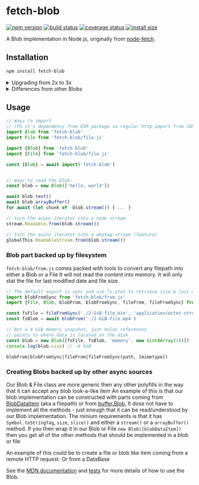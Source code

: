 # fetch-blob

[![npm version][npm-image]][npm-url]
[![build status][ci-image]][ci-url]
[![coverage status][codecov-image]][codecov-url]
[![install size][install-size-image]][install-size-url]

A Blob implementation in Node.js, originally from [node-fetch](https://github.com/node-fetch/node-fetch).

## Installation

```sh
npm install fetch-blob
```

<details>
  <summary>Upgrading from 2x to 3x</summary>

  Updating from 2 to 3 should be a breeze since there is not many changes to the blob specification.
  The major cause of a major release is coding standards.
    - internal WeakMaps was replaced with private fields
    - internal Buffer.from was replaced with TextEncoder/Decoder
    - internal buffers was replaced with Uint8Arrays
    - CommonJS was replaced with ESM
    - The node stream returned by calling `blob.stream()` was replaced with a simple generator function that yields Uint8Array (Breaking change)
      (Read "Differences from other blobs" for more info.)

    All of this changes have made it dependency free of any core node modules, so it would be possible to just import it using http-import from a CDN without any bundling

</details>

<details>
  <summary>Differences from other Blobs</summary>

  - Unlike NodeJS `buffer.Blob` (Added in: v15.7.0) and browser native Blob this polyfilled version can't be sent via PostMessage
  - This blob version is more arbitrary, it can be constructed with blob parts that isn't a instance of itself
  it has to look and behave as a blob to be accepted as a blob part.
    - The benefit of this is that you can create other types of blobs that don't contain any internal data that has to be read in other ways, such as the `BlobDataItem` created in `from.js` that wraps a file path into a blob-like item and read lazily (nodejs plans to [implement this][fs-blobs] as well)
  - The `blob.stream()` is the most noticeable differences. It returns a AsyncGeneratorFunction that yields Uint8Arrays

  The reasoning behind `Blob.prototype.stream()` is that NodeJS readable stream
  isn't spec compatible with whatwg streams and we didn't want to import the hole whatwg stream polyfill for node
  or browserify NodeJS streams for the browsers and picking any flavor over the other. So we decided to opted out
  of any stream and just implement the bear minium of what both streams have in common which is the asyncIterator
  that both yields Uint8Array. this is the most isomorphic way with the use of `for-await-of` loops.
  It would be redundant to convert anything to whatwg streams and than convert it back to
  node streams since you work inside of Node.
  It will probably stay like this until nodejs get native support for whatwg<sup>[1][https://github.com/nodejs/whatwg-stream]</sup> streams and whatwg stream add the node
  equivalent for `Readable.from(iterable)`<sup>[2](https://github.com/whatwg/streams/issues/1018)</sup>

  But for now if you really need a Node Stream then you can do so using this transformation
  ```js
    import {Readable} from 'stream'
    const stream = Readable.from(blob.stream())
  ```
  But if you don't need it to be a stream then you can just use the asyncIterator part of it that is isomorphic.
  ```js
    for await (const chunk of blob.stream()) {
      console.log(chunk) // uInt8Array
    }
  ```
  If you need to make some feature detection to fix this different behavior
  ```js
  if (Blob.prototype.stream?.constructor?.name === 'AsyncGeneratorFunction') {
    // not spec compatible, monkey patch it...
    // (Alternative you could extend the Blob and use super.stream())
    let orig = Blob.prototype.stream
    Blob.prototype.stream = function () {
      const iterator = orig.call(this)
      return new ReadableStream({
        async pull (ctrl) {
          const next = await iterator.next()
          return next.done ? ctrl.close() : ctrl.enqueue(next.value)
        }
      })
    }
  }
  ```
  Possible feature whatwg version: `ReadableStream.from(iterator)`
  It's also possible to delete this method and instead use `.slice()` and `.arrayBuffer()` since it has both a public and private stream method
</details>

## Usage

```js
// Ways to import
// (PS it's dependency free ESM package so regular http-import from CDN works too)
import Blob from 'fetch-blob'
import File from 'fetch-blob/file.js'

import {Blob} from 'fetch-blob'
import {File} from 'fetch-blob/file.js'

const {Blob} = await import('fetch-blob')


// Ways to read the blob:
const blob = new Blob(['hello, world'])

await blob.text()
await blob.arrayBuffer()
for await (let chunk of  blob.stream()) { ... }

// turn the async iterator into a node stream
stream.Readable.from(blob.stream())

// turn the async iterator into a whatwg stream (feature)
globalThis.ReadableStream.from(blob.stream())
```

### Blob part backed up by filesystem

`fetch-blob/from.js` comes packed with tools to convert any filepath into either a Blob or a File
It will not read the content into memory. It will only stat the file for last modified date and file size.

```js
// The default export is sync and use fs.stat to retrieve size & last modified as a blob
import blobFromSync from 'fetch-blob/from.js'
import {File, Blob, blobFrom, blobFromSync, fileFrom, fileFromSync} from 'fetch-blob/from.js'

const fsFile = fileFromSync('./2-GiB-file.bin', 'application/octet-stream')
const fsBlob = await blobFrom('./2-GiB-file.mp4')

// Not a 4 GiB memory snapshot, just holds references
// points to where data is located on the disk
const blob = new Blob([fsFile, fsBlob, 'memory', new Uint8Array(10)])
console.log(blob.size) // ~4 GiB
```

`blobFrom|blobFromSync|fileFrom|fileFromSync(path, [mimetype])`

### Creating Blobs backed up by other async sources
Our Blob & File class are more generic then any other polyfills in the way that it can accept any blob look-a-like item
An example of this is that our blob implementation can be constructed with parts coming from [BlobDataItem](https://github.com/node-fetch/fetch-blob/blob/8ef89adad40d255a3bbd55cf38b88597c1cd5480/from.js#L32) (aka a filepath) or from [buffer.Blob](https://nodejs.org/api/buffer.html#buffer_new_buffer_blob_sources_options), It dose not have to implement all the methods - just enough that it can be read/understood by our Blob implementation. The minium requirements is that it has `Symbol.toStringTag`, `size`, `slice()` and either a `stream()` or a `arrayBuffer()` method. If you then wrap it in our Blob or File `new Blob([blobDataItem])` then you get all of the other methods that should be implemented in a blob or file

An example of this could be to create a file or blob like item coming from a remote HTTP request. Or from a DataBase

See the [MDN documentation](https://developer.mozilla.org/en-US/docs/Web/API/Blob) and [tests](https://github.com/node-fetch/fetch-blob/blob/master/test.js) for more details of how to use the Blob.

[npm-image]: https://flat.badgen.net/npm/v/fetch-blob
[npm-url]: https://www.npmjs.com/package/fetch-blob
[ci-image]: https://github.com/node-fetch/fetch-blob/workflows/CI/badge.svg
[ci-url]: https://github.com/node-fetch/fetch-blob/actions
[codecov-image]: https://flat.badgen.net/codecov/c/github/node-fetch/fetch-blob/master
[codecov-url]: https://codecov.io/gh/node-fetch/fetch-blob
[install-size-image]: https://flat.badgen.net/packagephobia/install/fetch-blob
[install-size-url]: https://packagephobia.now.sh/result?p=fetch-blob
[fs-blobs]: https://github.com/nodejs/node/issues/37340
